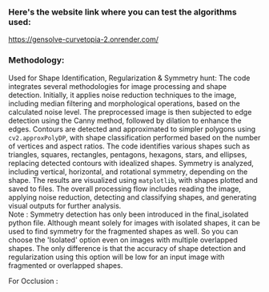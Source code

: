 ### Here's the website link where you can test the algorithms used:

https://gensolve-curvetopia-2.onrender.com/


### Methodology:
Used for Shape Identification, Regularization & Symmetry hunt: The code integrates several methodologies for image processing and shape detection. Initially, it applies noise reduction techniques to the image, including median filtering and morphological operations, based on the calculated noise level. The preprocessed image is then subjected to edge detection using the Canny method, followed by dilation to enhance the edges. Contours are detected and approximated to simpler polygons using `cv2.approxPolyDP`, with shape classification performed based on the number of vertices and aspect ratios. The code identifies various shapes such as triangles, squares, rectangles, pentagons, hexagons, stars, and ellipses, replacing detected contours with idealized shapes. Symmetry is analyzed, including vertical, horizontal, and rotational symmetry, depending on the shape. The results are visualized using `matplotlib`, with shapes plotted and saved to files. The overall processing flow includes reading the image, applying noise reduction, detecting and classifying shapes, and generating visual outputs for further analysis.<br />
Note : Symmetry detection has only been introduced in the final_isolated python file. Although meant solely for images with isolated shapes, it can be used to find symmetry for the fragmented shapes as well. So you can choose the 'Isolated' option even on images with multiple overlapped shapes. The only difference is that the accuracy of shape detection and regularization using this option will be low for an input image with fragmented or overlapped shapes.<br />

For Occlusion : 

